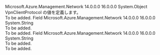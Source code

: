 <Type Name="VpnClientProtocol" FullName="Microsoft.Azure.Management.Network.Models.VpnClientProtocol">
  <TypeSignature Language="C#" Value="public static class VpnClientProtocol" />
  <TypeSignature Language="ILAsm" Value=".class public auto ansi abstract sealed beforefieldinit VpnClientProtocol extends System.Object" />
  <TypeSignature Language="DocId" Value="T:Microsoft.Azure.Management.Network.Models.VpnClientProtocol" />
  <TypeSignature Language="VB.NET" Value="Public Class VpnClientProtocol" />
  <TypeSignature Language="F#" Value="type VpnClientProtocol = class" />
  <AssemblyInfo>
    <AssemblyName>Microsoft.Azure.Management.Network</AssemblyName>
    <AssemblyVersion>14.0.0.0</AssemblyVersion>
    <AssemblyVersion>16.0.0.0</AssemblyVersion>
  </AssemblyInfo>
  <Base>
    <BaseTypeName>System.Object</BaseTypeName>
  </Base>
  <Interfaces />
  <Docs>
    <summary>
            VpnClientProtocol の値を定義します。
            </summary>
    <remarks>To be added.</remarks>
  </Docs>
  <Members>
    <Member MemberName="IkeV2">
      <MemberSignature Language="C#" Value="public const string IkeV2;" />
      <MemberSignature Language="ILAsm" Value=".field public static literal string IkeV2" />
      <MemberSignature Language="DocId" Value="F:Microsoft.Azure.Management.Network.Models.VpnClientProtocol.IkeV2" />
      <MemberSignature Language="VB.NET" Value="Public Const IkeV2 As String " />
      <MemberSignature Language="F#" Value="val mutable IkeV2 : string" Usage="Microsoft.Azure.Management.Network.Models.VpnClientProtocol.IkeV2" />
      <MemberType>Field</MemberType>
      <AssemblyInfo>
        <AssemblyName>Microsoft.Azure.Management.Network</AssemblyName>
        <AssemblyVersion>14.0.0.0</AssemblyVersion>
        <AssemblyVersion>16.0.0.0</AssemblyVersion>
      </AssemblyInfo>
      <ReturnValue>
        <ReturnType>System.String</ReturnType>
      </ReturnValue>
      <Docs>
        <summary>To be added.</summary>
        <remarks>To be added.</remarks>
      </Docs>
    </Member>
    <Member MemberName="SSTP">
      <MemberSignature Language="C#" Value="public const string SSTP;" />
      <MemberSignature Language="ILAsm" Value=".field public static literal string SSTP" />
      <MemberSignature Language="DocId" Value="F:Microsoft.Azure.Management.Network.Models.VpnClientProtocol.SSTP" />
      <MemberSignature Language="VB.NET" Value="Public Const SSTP As String " />
      <MemberSignature Language="F#" Value="val mutable SSTP : string" Usage="Microsoft.Azure.Management.Network.Models.VpnClientProtocol.SSTP" />
      <MemberType>Field</MemberType>
      <AssemblyInfo>
        <AssemblyName>Microsoft.Azure.Management.Network</AssemblyName>
        <AssemblyVersion>14.0.0.0</AssemblyVersion>
        <AssemblyVersion>16.0.0.0</AssemblyVersion>
      </AssemblyInfo>
      <ReturnValue>
        <ReturnType>System.String</ReturnType>
      </ReturnValue>
      <Docs>
        <summary>To be added.</summary>
        <remarks>To be added.</remarks>
      </Docs>
    </Member>
  </Members>
</Type>